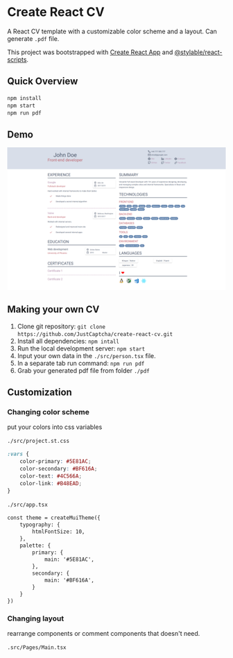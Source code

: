 # Create React CV

A React CV template with a customizable color scheme and a layout.
Can generate `.pdf` file.

This project was bootstrapped with [Create React App](https://github.com/facebook/create-react-app) and [@stylable/react-scripts](https://github.com/wix/stylable/tree/master/packages/react-scripts).

## Quick Overview

```sh
npm install
npm start
npm run pdf
```

## Demo

![ScreenShot](screenshots/layout1.png)

## Making your own CV

1. Clone git repository: `git clone https://github.com/JustCaptcha/create-react-cv.git`
2. Install all dependencies: `npm intall`
3. Run the local development server: `npm start`
4. Input your own data in the `./src/person.tsx` file.
5. In a separate tab run command: `npm run pdf`
6. Grab your generated pdf file from folder `./pdf`

## Customization

### Changing color scheme

put your colors into css variables

`./src/project.st.css`

```css
:vars {
    color-primary: #5E81AC;
    color-secondary: #BF616A;
    color-text: #4C566A;
    color-link: #B48EAD;
}
```

`./src/app.tsx`

```tsx
const theme = createMuiTheme({
    typography: {
        htmlFontSize: 10,
    },
    palette: {
        primary: {
            main: '#5E81AC',
        },
        secondary: {
            main: '#BF616A',
        }
    }
})
```

### Changing layout

rearrange components or comment components that doesn't need.

`.src/Pages/Main.tsx`
